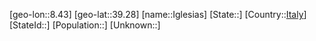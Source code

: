 ﻿---
location: [39.28,8.43]
type: City
tags:
- geo/City


SpocWebEntityId: 31092
isDeleted: false
confidential: public

---
[geo-lon::8.43]
[geo-lat::39.28]
[name::Iglesias]
[State::]
[Country::[Italy](geo/Continent/Europe/Italy.md)]
[StateId::]
[Population::]
[Unknown::]

